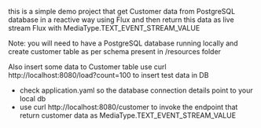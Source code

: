 this is a simple demo project that get Customer data from PostgreSQL database in a reactive way using Flux
and then return this data as live stream Flux with  MediaType.TEXT_EVENT_STREAM_VALUE

Note: you will need to have a PostgreSQL database running locally and create customer table as per schema present in /resources folder 

Also insert some data to Customer table
use curl http://localhost:8080/load?count=100 to insert test data in DB

* check application.yaml so the database connection details point to your local db
* use curl http://localhost:8080/customer to invoke the endpoint that return customer data as MediaType.TEXT_EVENT_STREAM_VALUE